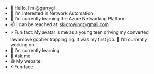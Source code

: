 - 👋 Hello, I’m @garrygl
- 👀 I’m interested in Network Automation
- 🌱 I’m currently learning the Azure Networking Platform
- 📫 I can be reached at: skidrowing@gmail.com
- ⚡ Fun fact: My avatar is me as a young teen driving my converted lawnmove gopher trapping rig. It was my first job. 
🔭 I’m currently working on 
- 🌱 I’m currently learning 
- 💬 Ask me
- 😄 My website: 
- ⚡ Fun fact: 

<!---
garrygl/garrygl is a ✨ special ✨ repository because its `README.md` (this file) appears on your GitHub profile.
You can click the Preview link to take a look at your changes.
--->
